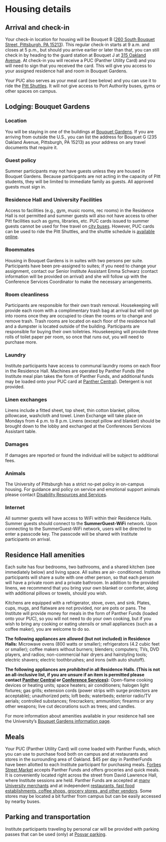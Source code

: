 # Housing details 

## Arrival and check-in 

Your check-in location for housing will be Bouquet B ([260 South Bouquet Street, Pittsburgh, PA 15213](https://www.google.com/maps/place/260+S+Bouquet+St,+Pittsburgh,+PA+15213/@40.4407162,-79.9568502,17z/data=!3m1!4b1!4m5!3m4!1s0x8834f22824211307:0xaabc42957e8f2d45!8m2!3d40.4407121!4d-79.9546615)). This regular check-in starts at 9 a.m. and closes at 5 p.m., but should you arrive earlier or later than that, you can still check in by heading to the guard station at Bouquet J at [315 Oakland Avenue](https://www.google.com/maps/place/315+Oakland+Ave,+Pittsburgh,+PA+15213/@40.4398923,-79.9563888,17z/data=!3m1!4b1!4m5!3m4!1s0x8834f187f3440103:0x16758f80690088b6!8m2!3d40.4398882!4d-79.9542001). At check-in you will receive a PUC (Panther Utility Card) and you will need to sign that you received the card. This will give you access to your assigned residence hall and room in Bouquet Gardens. 

Your PUC also serves as your meal card (see below) and you can use it to ride the [Pitt Shuttles](https://www.pts.pitt.edu/mobility/shuttle-services/pitt-shuttle-schedule). It will not give access to Port Authority buses, gyms or other spaces on campus.

## Lodging: Bouquet Gardens

### Location

You will be staying in one of the buildings at [Bouquet Gardens](https://www.pc.pitt.edu/housing-services/university-owned-housing/bouquet-gardens). If you are arriving from outside the U.S., you can list the address for Bouquet G (235 Oakland Avenue, Pittsburgh, PA 15213) as your address on any travel documents that require it.

### Guest policy 

Summer participants may not have guests unless they are housed in Bouquet Gardens. Because participants are not acting in the capacity of Pitt students, they will be limited to immediate family as guests. All approved guests must sign in.

### Residence Hall and University Facilities 

Access to facilities (e.g., gym, music rooms, rec rooms) in the Residence Hall is not permitted and summer guests will also not have access to other Pitt facilities such as gyms, libraries, etc. PUC cards issued to summer guests cannot be used for free travel on [city buses](https://www.portauthority.org/inside-Pittsburgh-Regional-Transit/rider-info/how-to-ride/how-to-ride-the-bus/). However, PUC cards can be used to ride the Pitt Shuttles, and the shuttle schedule is [available online](https://www.pts.pitt.edu/mobility/shuttle-services/pitt-shuttle-schedule).

### Roommates 

Housing in Bouquet Gardens is in suites with two persons per suite. Participants have been pre-assigned to suites; if you need to change your assignment, contact our Senior Institute Assistant Emma Schwarz (contact information will be provided on arrival) and she will follow up with the Conference Services Coordinator to make the necessary arrangements.

### Room cleanliness 

Participants are responsible for their own trash removal. Housekeeping will provide each room with a complimentary trash bag at arrival but will not go into rooms once they are occupied to clean the rooms or to change and remove trash. Trash rooms are located on each floor of the residence hall and a dumpster is located outside of the building. Participants are responsible for buying their own toiletries. Housekeeping will provide three rolls of toilet paper per room, so once that runs out, you will need to purchase more. 

### Laundry 

Institute participants have access to communal laundry rooms on each floor in the Residence Hall. Machines are operated by Panther Funds (the Institute meal plan takes the form of Panther Funds, and additional funds may be loaded onto your PUC card at [Panther Central](https://www.pc.pitt.edu/about-us)). Detergent is not provided. 

### Linen exchanges 

Linens include a fitted sheet, top sheet, thin cotton blanket, pillow, pillowcase, washcloth and towel. Linen Exchange will take place on Mondays from 4 p.m. to 8 p.m. Linens (except pillow and blanket) should be brought down to the lobby and exchanged at the Conferences Services Assistant table.

### Damages 

If damages are reported or found the individual will be subject to additional fees.

### Animals 

The University of Pittsburgh has a strict no-pet policy in on-campus housing. For guidance and policy on service and emotional support animals please contact [Disability Resources and Services](https://www.diversity.pitt.edu/disability-access/disability-resources-and-services/accommodations/service-animals-and-emotional).

### Internet 

All summer guests will have access to WiFi within their Residence Halls. Summer guests should connect to the **SummerGuest-WiFi** network. Upon connecting to the SummerGuest-WiFi network, users will be directed to enter a passcode key. The passcode will be shared with Institute participants on arrival. 

## Residence Hall amenities

Each suite has four bedrooms, two bathrooms, and a shared kitchen (see immediately below) and living space. All suites are air- conditioned. Institute participants will share a suite with one other person, so that each person will have a private room and a private bathroom. In addition to the provided linens, we recommend that you bring your own blanket or comforter, along with additional pillows or towels, should you wish.

Kitchens are equipped with a refrigerator, stove, oven, and sink. Plates, cups, mugs, and flatware are not provided, nor are pots or pans. The Institute will provide money for meals in the form of Panther Funds (loaded onto your PUC), so you will not need to do your own cooking, but if you wish to bring any cooking or eating utensils or small appliances (such as a coffee maker), you are welcome to do so. 

**The following appliances are allowed (but not included) in Residence Halls:** Microwave ovens (800 watts or smaller); refrigerators (4.2 cubic feet or smaller); coffee makers without burners; blenders; computers; TVs, DVD players, and radios; non-commercial hair dryers and hairstyling tools; electric shavers; electric toothbrushes; and irons (with auto shutoff). 

**The following appliances are *prohibited* in all Residence Halls. (This is not an all-inclusive list, if you are unsure if an item is permitted please contact [Panther Central](https://www.pc.pitt.edu/) or [Conference Services](https://www.conferenceservices.pitt.edu/contact-us-0)):** Open-flame cooking devices or heating units; space heaters; air conditioners; halogen light fixtures; gas grills; extension cords (power strips with surge protectors are acceptable); unauthorized pets; loft beds; waterbeds; exterior radio/TV aerials; controlled substances; firecrackers; ammunition; firearms or any other weapons; live cut decorations such as trees; and candles. 

For more information about amenities available in your residence hall see the University’s [Bouquet Gardens information page](https://www.pc.pitt.edu/housing-services/university-owned-housing/bouquet-gardens). 

## Meals 

Your PUC (Panther Utility Card) will come loaded with Panther Funds, which you can use to purchase food both on campus and at restaurants and stores in the surrounding area of Oakland. $45 per day in PantherFunds have been allotted to each Institute participant for purchasing meals. [Forbes Street Market](https://dineoncampus.com/pitt/forbes-street-market) accepts Panther Funds and offers groceries and quick meals. It is conveniently located right across the street from David Lawrence Hall, where Institute sessions are held. Panther Funds are accepted at [many University merchants](https://www.pc.pitt.edu/panther-card/merchants/university-merchants) and at independent [restaurants, fast food establishments, coffee shops, grocery stores, and other vendors](https://acceptinglocations.com/pantherfunds/). Some stores may be located a bit further from campus but can be easily accessed by nearby buses. 

## Parking and transportation 

Institute participants traveling by personal car will be provided with parking passes that can be used (only) at [Posvar parking](https://www.pts.pitt.edu/mobility/parking/parking-opportunities/parkmobile). 


 